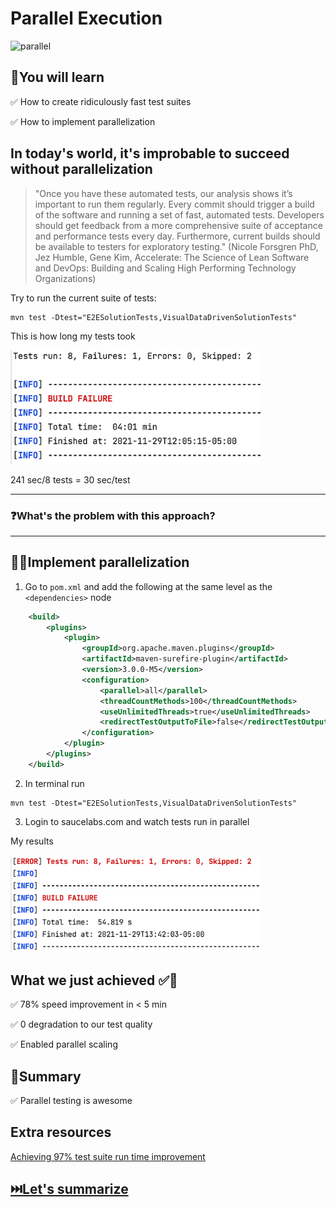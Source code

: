 # Parallel Execution

<img src="https://media.giphy.com/media/3oAt1NNFH378qnqPKM/giphy.gif" alt="parallel" width="400"/>


## 🧠You will learn

✅ How to create ridiculously fast test suites

✅ How to implement parallelization

## In today's world, it's improbable to succeed without parallelization

> "Once you have these automated tests, our analysis shows it’s important to run them regularly. Every commit should trigger a build of the software and running a set of fast, automated tests. Developers should get feedback from a more comprehensive suite of acceptance and performance tests every day. Furthermore, current builds should be available to testers for exploratory testing." (Nicole Forsgren PhD, Jez Humble, Gene Kim, Accelerate: The Science of Lean Software and DevOps: Building and Scaling High Performing Technology Organizations)

Try to run the current suite of tests:

```text
mvn test -Dtest="E2ESolutionTests,VisualDataDrivenSolutionTests"
```

This is how long my tests took

<img src="../images/run-time.jpg" alt="run-time" width="400"/>

241 sec/8 tests = 30 sec/test

---

### ❓What's the problem with this approach?

---

## 🏋️‍♀Implement parallelization

1. Go to `pom.xml` and add the following at the same level as the `<dependencies>` node

```xml
    <build>
        <plugins>
            <plugin>
                <groupId>org.apache.maven.plugins</groupId>
                <artifactId>maven-surefire-plugin</artifactId>
                <version>3.0.0-M5</version>
                <configuration>
                    <parallel>all</parallel>
                    <threadCountMethods>100</threadCountMethods>
                    <useUnlimitedThreads>true</useUnlimitedThreads>
                    <redirectTestOutputToFile>false</redirectTestOutputToFile>
                </configuration>
            </plugin>
        </plugins>
    </build>
```

2. In terminal run 

```text
mvn test -Dtest="E2ESolutionTests,VisualDataDrivenSolutionTests"
```

3. Login to saucelabs.com and watch tests run in parallel

My results

<img src="../images/run-time2.jpg" alt="run-time2" width="400"/>

## What we just achieved ✅💪

✅ 78% speed improvement in < 5 min

✅ 0 degradation to our test quality

✅ Enabled parallel scaling

## 📝Summary

✅ Parallel testing is awesome

## Extra resources

[Achieving 97% test suite run time improvement](https://devops.com/4-steps-to-achieve-a-66-reduction-in-test-run-time/)

## [⏭️Let's summarize](CONCLUSIONS.MD)
